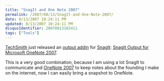 ```yaml
---
title: "SnagIt and One Note 2007"
permalink: /2007/08/13/SnagIt-and-One-Note-2007/
date: 8/13/2007 10:24:11 PM
updated: 8/13/2007 10:24:11 PM
disqusIdentifier: 20070813102411
tags: ["Tools"]
---
```

[TechSmith](http://www.techsmith.com/) just released an [output addin](http://www.techsmith.com/snagit/accessories.asp?catID=1) for [SnagIt](http://www.techsmith.com/screen-capture.asp): [SnagIt Output for Microsoft OneNote 2007](http://www.techsmith.com/snagit/accessories/onenote.asp).

This is a very good combination, because I am using a lot SnagIt to communicate and [OneNote 2007](http://office.microsoft.com/en-us/onenote/default.aspx) to keep notes about the founding I make on the internet, now I can easily bring a snapshot to OneNote.

